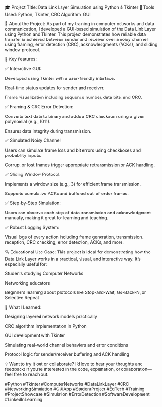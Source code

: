 
🎓 Project Title: Data Link Layer Simulation using Python & Tkinter
🔧 Tools Used: Python, Tkinter, CRC Algorithm, GUI

🚀 About the Project:
As part of my training in computer networks and data communication, I developed a GUI-based simulation of the Data Link Layer using Python and Tkinter. This project demonstrates how reliable data transfer is achieved between sender and receiver over a noisy channel using framing, error detection (CRC), acknowledgments (ACKs), and sliding window protocol.

📌 Key Features:

✅ Interactive GUI:

Developed using Tkinter with a user-friendly interface.

Real-time status updates for sender and receiver.

Frame visualization including sequence number, data bits, and CRC.

✅ Framing & CRC Error Detection:

Converts text data to binary and adds a CRC checksum using a given polynomial (e.g., 1011).

Ensures data integrity during transmission.

✅ Simulated Noisy Channel:

Users can simulate frame loss and bit errors using checkboxes and probability inputs.

Corrupt or lost frames trigger appropriate retransmission or ACK handling.

✅ Sliding Window Protocol:

Implements a window size (e.g., 3) for efficient frame transmission.

Supports cumulative ACKs and buffered out-of-order frames.

✅ Step-by-Step Simulation:

Users can observe each step of data transmission and acknowledgment manually, making it great for learning and teaching.

✅ Robust Logging System:

Visual logs of every action including frame generation, transmission, reception, CRC checking, error detection, ACKs, and more.

🔍 Educational Use Case:
This project is ideal for demonstrating how the Data Link Layer works in a practical, visual, and interactive way. It’s especially useful for:

Students studying Computer Networks

Networking educators

Beginners learning about protocols like Stop-and-Wait, Go-Back-N, or Selective Repeat

🎯 What I Learned:

Designing layered network models practically

CRC algorithm implementation in Python

GUI development with Tkinter

Simulating real-world channel behaviors and error conditions

Protocol logic for sender/receiver buffering and ACK handling

💡 Want to try it out or collaborate?
I’d love to hear your thoughts and feedback! If you’re interested in the code, explanation, or collaboration—feel free to reach out.

#Python #Tkinter #ComputerNetworks #DataLinkLayer #CRC #NetworkingSimulation #GUIApp #StudentProject #EdTech #Training #ProjectShowcase #Simulation #ErrorDetection #SoftwareDevelopment #LinkedInLearning














